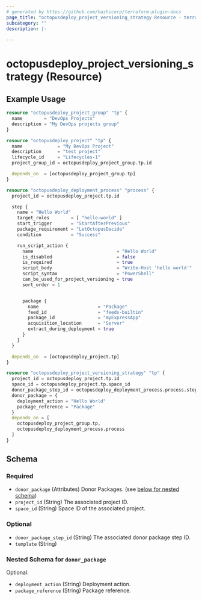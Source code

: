 ```yaml
---
# generated by https://github.com/hashicorp/terraform-plugin-docs
page_title: "octopusdeploy_project_versioning_strategy Resource - terraform-provider-octopusdeploy"
subcategory: ""
description: |-
  
---
```


# octopusdeploy_project_versioning_strategy (Resource)



## Example Usage

```terraform
resource "octopusdeploy_project_group" "tp" {
  name        = "DevOps Projects"
  description = "My DevOps projects group"
}

resource "octopusdeploy_project" "tp" {
  name             = "My DevOps Project"
  description      = "test project"
  lifecycle_id     = "Lifecycles-1"
  project_group_id = octopusdeploy_project_group.tp.id

  depends_on  = [octopusdeploy_project_group.tp]
}

resource "octopusdeploy_deployment_process" "process" {
  project_id = octopusdeploy_project.tp.id

  step {
    name = "Hello World"
    target_roles        = [ "hello-world" ]
    start_trigger       = "StartAfterPrevious"
    package_requirement = "LetOctopusDecide"
    condition           = "Success"

    run_script_action {
      name                               = "Hello World"
      is_disabled                        = false
      is_required                        = true
      script_body                        = "Write-Host 'hello world'"
      script_syntax                      = "PowerShell"
      can_be_used_for_project_versioning = true
      sort_order = 1


      package {
        name                      = "Package"
        feed_id                   = "feeds-builtin"
        package_id                = "myExpressApp"
        acquisition_location      = "Server"
        extract_during_deployment = true
      }
    }
  }

  depends_on  = [octopusdeploy_project.tp]
}

resource "octopusdeploy_project_versioning_strategy" "tp" {
  project_id = octopusdeploy_project.tp.id
  space_id = octopusdeploy_project.tp.space_id
  donor_package_step_id = octopusdeploy_deployment_process.process.step[0].run_script_action[0].id
  donor_package = {
    deployment_action = "Hello World"
    package_reference = "Package"
  }
  depends_on = [
    octopusdeploy_project_group.tp,
    octopusdeploy_deployment_process.process
  ]
}
```

<!-- schema generated by tfplugindocs -->
## Schema

### Required

- `donor_package` (Attributes) Donor Packages. (see [below for nested schema](#nestedatt--donor_package))
- `project_id` (String) The associated project ID.
- `space_id` (String) Space ID of the associated project.

### Optional

- `donor_package_step_id` (String) The associated donor package step ID.
- `template` (String)

<a id="nestedatt--donor_package"></a>
### Nested Schema for `donor_package`

Optional:

- `deployment_action` (String) Deployment action.
- `package_reference` (String) Package reference.


